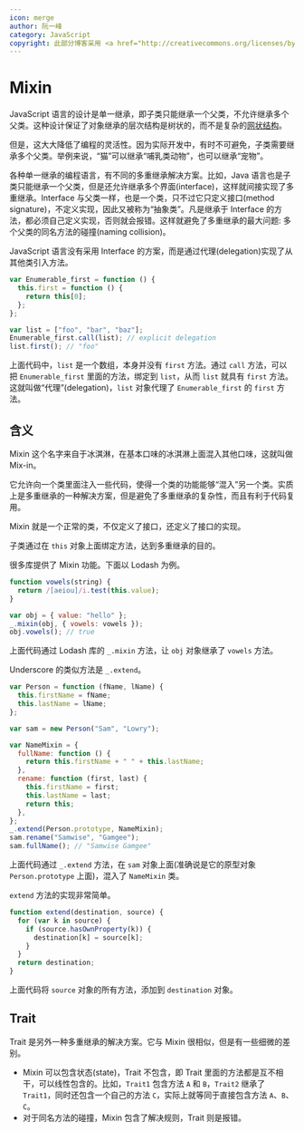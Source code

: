 ```yaml
---
icon: merge
author: 阮一峰
category: JavaScript
copyright: 此部分博客采用 <a href="http://creativecommons.org/licenses/by-nc/4.0/" rel="noopener noreferrer" target="_blank">“保持署名—非商用”创意共享4.0许可证</a>
---
```


# Mixin

JavaScript 语言的设计是单一继承，即子类只能继承一个父类，不允许继承多个父类。这种设计保证了对象继承的层次结构是树状的，而不是复杂的[网状结构](https://en.wikipedia.org/wiki/Multiple_inheritance#The_diamond_problem)。

但是，这大大降低了编程的灵活性。因为实际开发中，有时不可避免，子类需要继承多个父类。举例来说，“猫”可以继承“哺乳类动物”，也可以继承“宠物”。

各种单一继承的编程语言，有不同的多重继承解决方案。比如，Java 语言也是子类只能继承一个父类，但是还允许继承多个界面(interface)，这样就间接实现了多重继承。Interface 与父类一样，也是一个类，只不过它只定义接口(method signature)，不定义实现，因此又被称为“抽象类”。凡是继承于 Interface 的方法，都必须自己定义实现，否则就会报错。这样就避免了多重继承的最大问题: 多个父类的同名方法的碰撞(naming collision)。

JavaScript 语言没有采用 Interface 的方案，而是通过代理(delegation)实现了从其他类引入方法。

```js
var Enumerable_first = function () {
  this.first = function () {
    return this[0];
  };
};

var list = ["foo", "bar", "baz"];
Enumerable_first.call(list); // explicit delegation
list.first(); // "foo"
```

上面代码中，`list` 是一个数组，本身并没有 `first` 方法。通过 `call` 方法，可以把 `Enumerable_first` 里面的方法，绑定到 `list`，从而 `list` 就具有 `first` 方法。这就叫做“代理”(delegation)，`list` 对象代理了 `Enumerable_first` 的 `first` 方法。

## 含义

Mixin 这个名字来自于冰淇淋，在基本口味的冰淇淋上面混入其他口味，这就叫做 Mix-in。

它允许向一个类里面注入一些代码，使得一个类的功能能够“混入”另一个类。实质上是多重继承的一种解决方案，但是避免了多重继承的复杂性，而且有利于代码复用。

Mixin 就是一个正常的类，不仅定义了接口，还定义了接口的实现。

子类通过在 `this` 对象上面绑定方法，达到多重继承的目的。

很多库提供了 Mixin 功能。下面以 Lodash 为例。

```js
function vowels(string) {
  return /[aeiou]/i.test(this.value);
}

var obj = { value: "hello" };
_.mixin(obj, { vowels: vowels });
obj.vowels(); // true
```

上面代码通过 Lodash 库的 `_.mixin` 方法，让 `obj` 对象继承了 `vowels` 方法。

Underscore 的类似方法是 `_.extend`。

```js
var Person = function (fName, lName) {
  this.firstName = fName;
  this.lastName = lName;
};

var sam = new Person("Sam", "Lowry");

var NameMixin = {
  fullName: function () {
    return this.firstName + " " + this.lastName;
  },
  rename: function (first, last) {
    this.firstName = first;
    this.lastName = last;
    return this;
  },
};
_.extend(Person.prototype, NameMixin);
sam.rename("Samwise", "Gamgee");
sam.fullName(); // "Samwise Gamgee"
```

上面代码通过 `_.extend` 方法，在 `sam` 对象上面(准确说是它的原型对象 `Person.prototype` 上面)，混入了 `NameMixin` 类。

`extend` 方法的实现非常简单。

```js
function extend(destination, source) {
  for (var k in source) {
    if (source.hasOwnProperty(k)) {
      destination[k] = source[k];
    }
  }
  return destination;
}
```

上面代码将 `source` 对象的所有方法，添加到 `destination` 对象。

## Trait

Trait 是另外一种多重继承的解决方案。它与 Mixin 很相似，但是有一些细微的差别。

- Mixin 可以包含状态(state)，Trait 不包含，即 Trait 里面的方法都是互不相干，可以线性包含的。比如，`Trait1` 包含方法 `A` 和 `B`，`Trait2` 继承了 `Trait1`，同时还包含一个自己的方法 `C`，实际上就等同于直接包含方法 `A`、`B`、`C`。
- 对于同名方法的碰撞，Mixin 包含了解决规则，Trait 则是报错。
